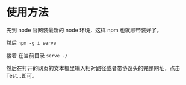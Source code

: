 # 使用方法

先到 node 官网装最新的 node 环境，这样 npm 也就顺带装好了。

然后 `npm -g i serve`

接着 在当前目录 `serve ./`

然后在打开的网页的文本框里输入相对路径或者带协议头的完整网址，点击 Test...即可。
